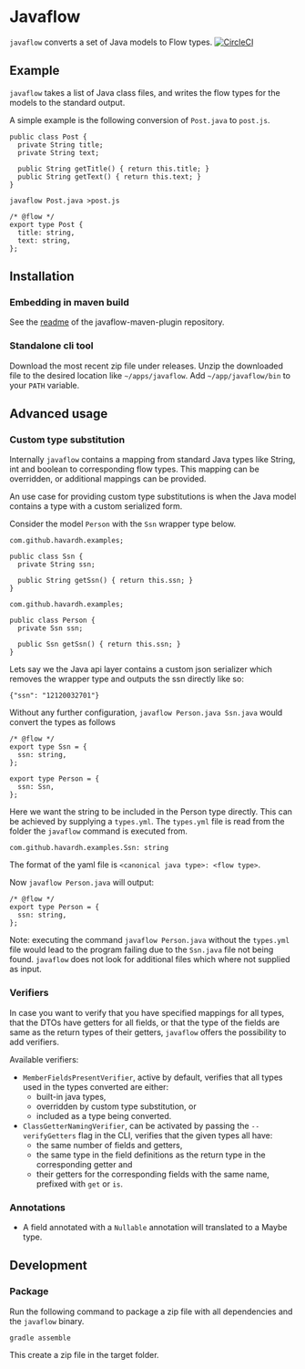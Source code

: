 # Javaflow #

`javaflow` converts a set of Java models to Flow types.
[![CircleCI](https://circleci.com/gh/havardh/javaflow.svg?style=svg)](https://circleci.com/gh/havardh/javaflow)

## Example ##

`javaflow` takes a list of Java class files, and writes the flow types
for the models to the standard output.

A simple example is the following conversion of `Post.java` to `post.js`.

```
public class Post {
  private String title;
  private String text;
  
  public String getTitle() { return this.title; }
  public String getText() { return this.text; }
}
```

```
javaflow Post.java >post.js
```

```
/* @flow */
export type Post {
  title: string,
  text: string,
};
```

## Installation ##

### Embedding in maven build

See the [readme](https://github.com/havardh/javaflow-maven-plugin/blob/master/Readme.md) of the javaflow-maven-plugin repository.

### Standalone cli tool

Download the most recent zip file under releases.
Unzip the downloaded file to the desired location like `~/apps/javaflow`.
Add `~/app/javaflow/bin` to your `PATH` variable.

## Advanced usage ##

### Custom type substitution ###

Internally `javaflow` contains a mapping from standard Java types like String, int and boolean
to corresponding flow types. This mapping can be overridden, or additional mappings can be provided.

An use case for providing custom type substitutions is when the Java model contains a type with
a custom serialized form.

Consider the model `Person` with the `Ssn` wrapper type below.

```
com.github.havardh.examples;

public class Ssn {
  private String ssn;
  
  public String getSsn() { return this.ssn; }
}
```

```
com.github.havardh.examples;

public class Person {
  private Ssn ssn;
  
  public Ssn getSsn() { return this.ssn; }
}
```

Lets say we the Java api layer contains a custom json serializer which removes the wrapper
type and outputs the ssn directly like so:

```
{"ssn": "12120032701"}
```

Without any further configuration, `javaflow Person.java Ssn.java` would convert the types as follows

```
/* @flow */
export type Ssn = {
  ssn: string,
};

export type Person = {
  ssn: Ssn,
};
```

Here we want the string to be included in the Person type directly.
This can be achieved by supplying a `types.yml`. The `types.yml` file is
read from the folder the `javaflow` command is executed from.

```
com.github.havardh.examples.Ssn: string
```

The format of the yaml file is `<canonical java type>: <flow type>`.

Now `javaflow Person.java` will output:

```
/* @flow */
export type Person = {
  ssn: string,
};
``` 

Note: executing the command `javaflow Person.java` without the `types.yml` file would lead 
to the program failing due to the `Ssn.java` file not being found. `javaflow` does not look
for additional files which where not supplied as input.

### Verifiers ###

In case you want to verify that you have specified mappings for all types,
that the DTOs have getters for all fields,
or that the type of the fields are same as the return types of their getters,
`javaflow` offers the possibility to add verifiers.

Available verifiers:
- `MemberFieldsPresentVerifier`, active by default, verifies that all types used in the types converted are either:
    - built-in java types,
    - overridden by custom type substitution, or
    - included as a type being converted. 
- `ClassGetterNamingVerifier`, can be activated by passing the `--verifyGetters` flag in the CLI, verifies that the given types all have:
    - the same number of fields and getters,
    - the same type in the field definitions as the return type in the corresponding getter and
    - their getters for the corresponding fields with the same name, prefixed with `get` or `is`.

### Annotations ###

 - A field annotated with a `Nullable` annotation will translated to a Maybe type. 

## Development ##

### Package ###

Run the following command to package a zip file with all dependencies and the `javaflow` binary.

`gradle assemble`

This create a zip file in the target folder.
